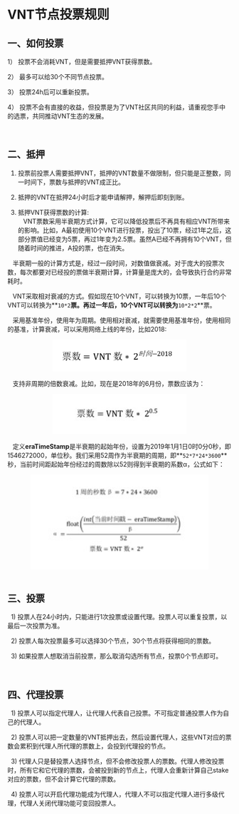 # VNT节点投票规则

## 一、如何投票

1） 投票不会消耗VNT，但是需要抵押VNT获得票数。

2） 最多可以给30个不同节点投票。

3） 投票24h后可以重新投票。

4） 投票不会有直接的收益，但投票是为了VNT社区共同的利益，请重视您手中的选票，共同推动VNT生态的发展。

<br>

## 二、抵押

1) 投票前投票人需要抵押VNT，抵押的VNT数量不做限制，但只能是正整数，同一时间下，票数与抵押的VNT成正比。

2) 抵押的VNT在抵押24小时后才能申请解押，解押后即刻到账。

3) 抵押VNT获得票数的计算: <br>
&nbsp;&nbsp;&nbsp;VNT票数采用半衰期方式计算，它可以降低投票后不再具有相应VNT所带来的影响。比如，A最初使用10个VNT进行投票，投出了10票，经过1年之后，这部分票值已经变为5票，再过1年变为2.5票。虽然A已经不再拥有10个VNT，但随着时间的推进，A投的票，也在消失。

&nbsp;&nbsp;&nbsp;半衰期一般的计算方式是，经过一段时间，对数值做衰减。对于庞大的投票次数，每次都要对已经投的票做半衰期计算，计算量是庞大的，会导致执行合约非常耗时。

&nbsp;&nbsp;&nbsp;VNT采取相对衰减的方式。假如现在10个VNT，可以转换为10票，一年后10个VNT可以转换为**`10*2`**票。再过一年后，10个VNT可以转换为**`10*2*2`**票。

&nbsp;&nbsp;&nbsp;采用基准年份，使用年为周期。使用相对衰减，就需要使用基准年份，使用相同的基准，计算衰减，可以采用网络上线的年份，比如2018:
<div align="center">
  <img src="./images/formula1.jpg" width = "300"  alt="formula1">
</div>

&nbsp;&nbsp;&nbsp;支持非周期的倍数衰减。比如，现在是2018年的6月份，票数应该为：
<div align="center">
  <img src="./images/formula2.jpg" width = "300"  alt="formula2">
</div>

&nbsp;&nbsp;&nbsp;定义**eraTimeStamp**是半衰期的起始年份，设置为2019年1月1日0时0分0秒，即1546272000，单位秒。我们采用52周作为半衰期的周期，即**`52*7*24*3600`**秒，当前时间距起始年份经过的周数除以52则得到半衰期的系数α，公式如下：
<div align="center">
  <img src="/src/assets/docs/ruleDetails/images/formula3.jpg" width = "400"  alt="formula3">
</div>

<br>

## 三、投票
&nbsp;&nbsp;1) 投票人在24小时内，只能进行1次投票或设置代理。投票人可以重复投票，以最后一次投票为准。

&nbsp;&nbsp;2) 投票人每次投票最多可以选择30个节点，30个节点将获得相同的票数。

&nbsp;&nbsp;3) 如果投票人想取消当前投票，那么取消勾选所有节点，投票0个节点即可。

<br>

## 四、代理投票
&nbsp;&nbsp;1) 投票人可以指定代理人，让代理人代表自己投票。不可指定普通投票人作为自己的代理人。

&nbsp;&nbsp;2) 投票人可以把一定数量的VNT抵押出去，然后设置代理人，这些VNT对应的票数会累积到代理人所代理的票数上，会投到代理投的节点。

&nbsp;&nbsp;3) 代理人只是替投票人选择节点，但不会修改投票人的票数。代理人修改投票时，所有它和它代理的票数，会被投到新的节点上，代理人会重新计算自己stake对应的票数，但不会计算它代理的票数。

&nbsp;&nbsp;4) 投票人可以开启代理功能成为代理人，代理人不可以指定代理人进行多级代理，代理人关闭代理功能可变回投票人。